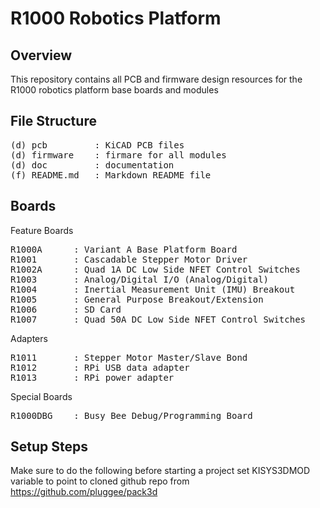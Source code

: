 R1000 Robotics Platform
=======================
Overview
--------

This repository contains all PCB and firmware design resources for the R1000 robotics platform base boards and modules

File Structure
--------------
<pre>
(d) pcb	        : KiCAD PCB files
(d) firmware    : firmare for all modules
(d) doc         : documentation
(f) README.md   : Markdown README file
</pre>

Boards
------
Feature Boards
<pre>
R1000A 		: Variant A Base Platform Board
R1001		: Cascadable Stepper Motor Driver
R1002A		: Quad 1A DC Low Side NFET Control Switches
R1003		: Analog/Digital I/O (Analog/Digital)
R1004		: Inertial Measurement Unit (IMU) Breakout
R1005		: General Purpose Breakout/Extension
R1006 		: SD Card
R1007		: Quad 50A DC Low Side NFET Control Switches
</pre>
Adapters
<pre>
R1011		: Stepper Motor Master/Slave Bond
R1012		: RPi USB data adapter
R1013		: RPi power adapter
</pre>
Special Boards
<pre>
R1000DBG	: Busy Bee Debug/Programming Board
</pre>
Setup Steps
-----------
Make sure to do the following before starting a project
set KISYS3DMOD variable to point to cloned github repo from https://github.com/pluggee/pack3d
